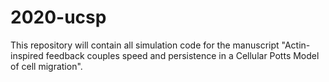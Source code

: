 # 2020-ucsp
This repository will contain all simulation code for the manuscript "Actin-inspired feedback couples speed and persistence in a Cellular Potts Model of cell migration".


